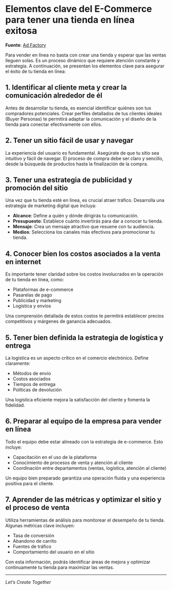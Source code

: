 # Elementos clave del E-Commerce para tener una tienda en línea exitosa

**Fuente**: [Ad Factory](https://www.adfactory.mx/articulos-de-marketing-y-publicidad/elementos-claves-del-e-commerce-para-tener-una-tienda-en-linea-exitosa/)

Para vender en línea no basta con crear una tienda y esperar que las ventas lleguen solas. Es un proceso dinámico que requiere atención constante y estrategia. A continuación, se presentan los elementos clave para asegurar el éxito de tu tienda en línea:

## 1. Identificar al cliente meta y crear la comunicación alrededor de él

Antes de desarrollar tu tienda, es esencial identificar quiénes son tus compradores potenciales. Crear perfiles detallados de tus clientes ideales (Buyer Personas) te permitirá adaptar la comunicación y el diseño de la tienda para conectar efectivamente con ellos.

## 2. Tener un sitio fácil de usar y navegar

La experiencia del usuario es fundamental. Asegúrate de que tu sitio sea intuitivo y fácil de navegar. El proceso de compra debe ser claro y sencillo, desde la búsqueda de productos hasta la finalización de la compra.

## 3. Tener una estrategia de publicidad y promoción del sitio

Una vez que tu tienda esté en línea, es crucial atraer tráfico. Desarrolla una estrategia de marketing digital que incluya:

- **Alcance**: Define a quién y dónde dirigirás tu comunicación.
- **Presupuesto**: Establece cuánto invertirás para dar a conocer tu tienda.
- **Mensaje**: Crea un mensaje atractivo que resuene con tu audiencia.
- **Medios**: Selecciona los canales más efectivos para promocionar tu tienda.

## 4. Conocer bien los costos asociados a la venta en internet

Es importante tener claridad sobre los costos involucrados en la operación de tu tienda en línea, como:

- Plataformas de e-commerce
- Pasarelas de pago
- Publicidad y marketing
- Logística y envíos

Una comprensión detallada de estos costos te permitirá establecer precios competitivos y márgenes de ganancia adecuados.

## 5. Tener bien definida la estrategia de logística y entrega

La logística es un aspecto crítico en el comercio electrónico. Define claramente:

- Métodos de envío
- Costos asociados
- Tiempos de entrega
- Políticas de devolución

Una logística eficiente mejora la satisfacción del cliente y fomenta la fidelidad.

## 6. Preparar al equipo de la empresa para vender en línea

Todo el equipo debe estar alineado con la estrategia de e-commerce. Esto incluye:

- Capacitación en el uso de la plataforma
- Conocimiento de procesos de venta y atención al cliente
- Coordinación entre departamentos (ventas, logística, atención al cliente)

Un equipo bien preparado garantiza una operación fluida y una experiencia positiva para el cliente.

## 7. Aprender de las métricas y optimizar el sitio y el proceso de venta

Utiliza herramientas de análisis para monitorear el desempeño de tu tienda. Algunas métricas clave incluyen:

- Tasa de conversión
- Abandono de carrito
- Fuentes de tráfico
- Comportamiento del usuario en el sitio

Con esta información, podrás identificar áreas de mejora y optimizar continuamente tu tienda para maximizar las ventas.

---

*Let’s Create Together*

